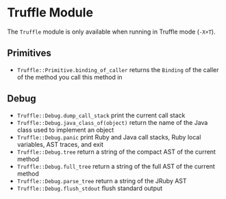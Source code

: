 # Truffle Module

The `Truffle` module is only available when running in Truffle mode (`-X+T`).

## Primitives

* `Truffle::Primitive.binding_of_caller` returns the `Binding` of the caller of the method you call this method in

## Debug

* `Truffle::Debug.dump_call_stack` print the current call stack
* `Truffle::Debug.java_class_of(object)` return the name of the Java class used to implement an object
* `Truffle::Debug.panic` print Ruby and Java call stacks, Ruby local variables, AST traces, and exit
* `Truffle::Debug.tree` return a string of the compact AST of the current method
* `Truffle::Debug.full_tree` return a string of the full AST of the current method
* `Truffle::Debug.parse_tree` return a string of the JRuby AST
* `Truffle::Debug.flush_stdout` flush standard output
